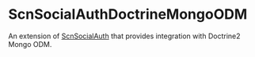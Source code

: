 ScnSocialAuthDoctrineMongoODM
=============================

An extension of [ScnSocialAuth](https://github.com/SocalNick/ScnSocialAuth) that provides integration with Doctrine2 Mongo ODM.